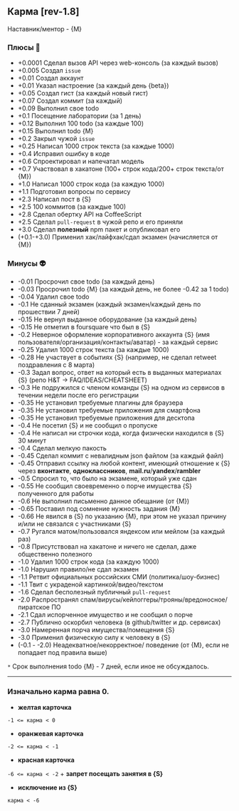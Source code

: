 ## Карма  [rev-1.8]

Наставник/ментор - {М}

### Плюсы 🍓
 - +0.0001 Сделал вызов API через web-консоль (за каждый вызов)
 - +0.005 Создал `issue`
 - +0.01 Создал аккаунт
 - +0.01 Указал настроение (за каждый день {beta})
 - +0.05 Создал гист (за каждый новый гист)
 - +0.07 Создал коммит (за каждый)
 - +0.09 Выполнил свое todo
 - +0.1  Посещение лаборатории (за 1 день)
 - +0.12 Выполнил 100 todo (за каждые 100)
 - +0.15 Выполнил todo {М}
 - +0.2  Закрыл чужой `issue`
 - +0.25 Написал 1000 строк текста (за каждые 1000)
 - +0.4  Исправил ошибку в коде
 - +0.6  Спроектировал и напечатал модель
 - +0.7  Участвовал в хакатоне (100+ строк кода/200+ строк текста/от  {М})
 - +1.0  Написал 1000 строк кода (за каждую 1000)
 - +1.1  Подготовил вопросы по сервису
 - +2.3  Написал пост в {S}
 - +2.5  100 коммитов (за каждые 100)
 - +2.8  Сделал обертку API на CoffeeScript
 - +2.5  Сделал `pull-request` в чужой репо и его приняли
 - +3.0  Сделал **полезный** npm пакет и опубликовал его
 - (+0.1-+3.0)  Применил хак/лайфхак/сдал экзамен (начисляется от  {М}) 

### Минусы 👽
 - -0.01 Просрочил свое todo (за каждый день)
 - -0.03 Просрочил todo {М} (за каждый день, не более -0.42 за 1 todo)
 - -0.04 Удалил свое todo
 - -0.1  Не сданный экзамен (каждый экзамен/каждый день по прошествии 7 дней)
 - -0.15 Не вернул выданное оборудование (за каждый день)
 - -0.15 Не отметил в foursquare что был в {S}
 - -0.2  Неверное оформление корпоративного аккаунта {S} (имя пользователя/организация/контакты/аватар) - за каждый сервис
 - -0.25 Удалил 1000 строк текста (за каждые 1000)
 - -0.28 Не участвует в событиях {S} (например, не сделал retweet поздравления с 8 марта)
 - -0.3  Задал вопрос, ответ на который есть в выданных материалах {S} (репо H&T -> FAQ/IDEAS/CHEATSHEET)
 - -0.3  Не подружился с членом команды {S} на одном из сервисов в течении недели после его регистрации
 - -0.35 Не установил требуемые плагины для браузера
 - -0.35 Не установил требуемые приложения для смартфона
 - -0.35 Не установил требуемые приложения для десктопа
 - -0.4  Не посетил {S} и не сообщил о пропуске 
 - -0.4  Не написал ни строчки кода, когда физически находился в {S} 30 минут
 - -0.4  Сделал мелкую пакость
 - -0.45 Сделал коммит с невалидным json файлом (за каждый файл)
 - -0.45 Отправил ссылку на любой контент, имеющий отношение к {S} через **вконтакте**, **одноклассников**, **mail.ru**/**yandex**/**rambler**
 - -0.5  Спросил то, что было на экзамене, который уже сдан
 - -0.55 Не сообщил своевременно о порче имущества {S} полученного для работы 
 - -0.6  Не выполнил письменно данное обещание (от {М})
 - -0.65 Поставил под сомнение нужность задания {М}
 - -0.66 Не явился в {S} по указанию {М}, при этом не указал причину и/или не связался с участниками {S}
 - -0.7  Ругался матом/пользовался яндексом или мейлом (за каждый раз)
 - -0.8  Присутствовал на хакатоне и ничего не сделал, даже общественно полезного
 - -1.0  Удалил 1000 строк кода (за каждую 1000)
 - -1.0  Нарушил правило/не сдал экзамен
 - -1.1  Ретвит официальных российских СМИ (политика/шоу-бизнес)
 - -1.1  Твит с украденой картинкой/видео/текстом
 - -1.6  Сделал бесполезный публичный `pull-request`
 - -2.0  Распространял спам/вирусы/кейлоггеры/трояны/вредоносное/пиратское ПО
 - -2.1  Сдал испорченное имущество и не сообщил о порче 
 - -2.7  Публично оскорбил человека (в github/twitter и др. сервисах)
 - -3.0  Намеренная порча имущества/помещения {S}
 - -3.0  Применил физическую силу к человеку в {S}
 - (-0.1 - -2.0)  Неадекватное/некорректное/ поведение (от {М}, если не попадает под правила выше)


`*` Срок выполнения todo {М} - 7 дней, если иное не обсуждалось.

*** 

### Изначально карма равна 0.

 - **желтая карточка** 
  
 `-1 <= карма < 0 `

 - **оранжевая карточка**

  `-2 <= карма < -1`

 - **красная карточка**

  `-6 <= карма < -2` +  **запрет посещать занятия в {S}**

 - **исключение из {S}**

  `карма < -6 `

 
 
 

